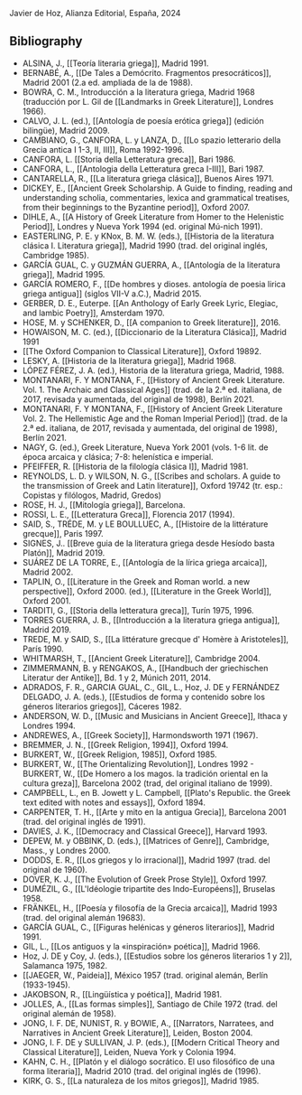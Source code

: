 Javier de Hoz, Alianza Editorial, España, 2024

## Bibliography

- ALSINA, J., [[Teoría literaria griega]], Madrid 1991.
- BERNABÉ, A., [[De Tales a Demócrito. Fragmentos presocráticos]], Madrid 2001 (2.a ed. ampliada de la de 1988).
- BOWRA, C. M., Introducción a la literatura griega, Madrid 1968 (traducción por L. Gil de [[Landmarks in Greek Literature]], Londres 1966).
- CALVO, J. L. (ed.), [[Antología de poesía erótica griega]] (edición bilingüe), Madrid 2009.
- CAMBIANO, G., CANFORA, L. y LANZA, D., [[Lo spazio letterario della Grecia antica I 1-3, II, III]], Roma 1992-1996.
- CANFORA, L. [[Storia della Letteratura greca]], Bari 1986.
- CANFORA, L., [[Antologia della Letteratura greca I-III]], Bari 1987.
- CANTARELLA, R., [[La literatura griega clásica]], Buenos Aires 1971.
- DICKEY, E., [[Ancient Greek Scholarship. A Guide to finding, reading and understanding scholia, commentaries, lexica and grammatical treatises, from their beginnings to the Byzantine period]], Oxford 2007.
- DIHLE, A., [[A History of Greek Literature from Homer to the Helenistic Period]], Londres y Nueva York 1994 (ed. original Mú-nich 1991).
- EASTERLING, P. E. y KNox, B. M. W. (eds.), [[Historia de la literatura clásica I. Literatura griega]], Madrid 1990 (trad. del original inglés, Cambridge 1985).
- GARCÍA GUAL, C. y GUZMÁN GUERRA, A., [[Antología de la literatura griega]], Madrid 1995.
- GARCÍA ROMERO, F., [[De hombres y dioses. antología de poesia lirica griega antigua]] (siglos VII-V a.C.), Madrid 2015.
- GERBER, D. E., Euterpe. [[An Anthology of Early Greek Lyric, Elegiac, and lambic Poetry]], Amsterdam 1970.
- HOSE, M. y SCHENKER, D., [[A companion to Greek literature]], 2016.
- HOWAISON, M. C. (ed.), [[Diccionario de la Literatura Clásica]], Madrid 1991
- [[The Oxford Companion to Classical Literature]], Oxford 19892.
- LESKY, A. [[Historia de la literatura griega]], Madrid 1968.
- LÓPEZ FÉREZ, J. A. (ed.), Historia de la literatura griega, Madrid, 1988.
- MONTANARI, F. Y MONTANA, F., [[History of Ancient Greek Literature. Vol. 1. The Archaic and Classical Ages]] (trad. de la 2.ª ed. italiana, de 2017, revisada y aumentada, del original de 1998), Berlín 2021.
- MONTANARI, F. Y MONTANA, F., [[History of Ancient Greek Literature Vol. 2. The Hellemistic Age and the Roman Imperial Period]] (trad. de la 2.ª ed. italiana, de 2017, revisada y aumentada, del original de 1998), Berlín 2021.
- NAGY, G. (ed.), Greek Literature, Nueva York 2001 (vols. 1-6 lit. de época arcaica y clásica; 7-8: helenística e imperial.
- PFEIFFER, R. [[Historia de la filología clásica I]], Madrid 1981.
- REYNOLDS, L. D. y WILSON, N. G., [[Scribes and scholars. A guide to the transmission of Greek and Latin literature]], Oxford 19742 (tr. esp.: Copistas y filólogos, Madrid, Gredos)
- ROSE, H. J., [[Mitología griega]], Barcelona.
- ROSSI, L. E., [[Letteratura Greca]], Florencia 2017 (1994).
- SAID, S., TRÉDE, M. y LE BOULLUEC, A., [[Histoire de la littérature grecque]], Paris 1997.
- SIGNES, J.. [[Breve guia de la literatura griega desde Hesíodo basta Platón]], Madrid 2019.
- SUÁREZ DE LA TORRE, E., [[Antología de la lírica griega arcaica]], Madrid 2002.
- TAPLIN, O., [[Literature in the Greek and Roman world. a new perspective]], Oxford 2000. (ed.), [[Literature in the Greek World]], Oxford 2001.
- TARDITI, G., [[Storia della letteratura greca]], Turín 1975, 1996.
- TORRES GUERRA, J. B., [[Introducción a la literatura griega antigua]], Madrid 2019.
- TREDE, M. y SAID, S., [[La littérature grecque d' Homère à Aristoteles]], París 1990.
- WHITMARSH, T., [[Ancient Greek Literature]], Cambridge 2004.
- ZIMMERMANN, B. y RENGAKOS, A., [[Handbuch der griechischen Literatur der Antike]], Bd. 1 y 2, Múnich 2011, 2014.
- ADRADOS, F. R., GARCIA GUAL, C., GIL, L., Hoz, J. DE y FERNÁNDEZ DELGADO, J. A. (eds.), [[Estudios de forma y contenido sobre los géneros literarios griegos]], Cáceres 1982.
- ANDERSON, W. D., [[Music and Musicians in Ancient Greece]], Ithaca y Londres 1994.
- ANDREWES, A., [[Greek Society]], Harmondsworth 1971 (1967).
- BREMMER, J. N., [[Greek Religion, 1994]], Oxford 1994.
- BURKERT, W., [[Greek Religion, 1985]], Oxford 1985.
- BURKERT, W., [[The Orientalizing Revolution]], Londres 1992
﻿- BURKERT, W., [[De Homero a los magos. la tradición oriental en la cultura greza]], Barcelona 2002 (trad, del original italiano de 1999).
- CAMPBELL, L., en B. Jowett y L. Campbell, [[Plato's Republic. the Greek text edited with notes and essays]], Oxford 1894.
- CARPENTER, T. H., [[Arte y mito en la antigua Grecia]], Barcelona 2001 (trad. del original inglés de 1991).
- DAVIES, J. K., [[Democracy and Classical Greece]], Harvard 1993.
- DEPEW, M. y OBBINK, D. (eds.), [[Matrices of Genre]], Cambridge, Mass., y Londres 2000.
- DODDS, E. R., [[Los griegos y lo irracional]], Madrid 1997 (trad. del original de 1960).
- DOVER, K. J., [[The Evolution of Greek Prose Style]], Oxford 1997.
- DUMÉZIL, G., [[L'Idéologie tripartite des Indo-Européens]], Bruselas 1958.
- FRÄNKEL, H., [[Poesía y filosofía de la Grecia arcaica]], Madrid 1993 (trad. del original alemán 19683).
- GARCÍA GUAL, C., [[Figuras helénicas y géneros literarios]], Madrid 1991.
- GIL, L., [[Los antiguos y la «inspiración» poética]], Madrid 1966.
- Hoz, J. DE y Coy, J. (eds.), [[Estudios sobre los géneros literarios 1 y 2]], Salamanca 1975, 1982.
- [[JAEGER, W., Paideia]], México 1957 (trad. original alemán, Berlín (1933-1945).
- JAKOBSON, R., [[Lingüística y poética]], Madrid 1981.
- JOLLES, A., [[Las formas simples]], Santiago de Chile 1972 (trad. del original alemán de 1958).
- JONG, I. F. DE, NUNIST, R. y BOWIE, A., [[Narrators, Narratees, and Narratives in Ancient Greek Literature]], Leiden, Boston 2004.
- JONG, I. F. DE y SULLIVAN, J. P. (eds.), [[Modern Critical Theory and Classical Literature]], Leiden, Nueva York y Colonia 1994.
- KAHN, C. H., [[Platón y el diálogo socrático. El uso filosófico de una forma literaria]], Madrid 2010 (trad. del original inglés de (1996).
- KIRK, G. S., [[La naturaleza de los mitos griegos]], Madrid 1985.